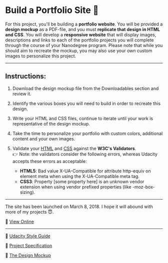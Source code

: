 # Build a Portfolio Site :rocket:

For this project, you'll be building a **portfolio website**. You will be provided a **design mockup** as a PDF-file, and you must **replicate that design in HTML and CSS**. You will develop a **responsive website** that will display images, descriptions and links to each of the portfolio projects you will complete through the course of your Nanodegree program. Please note that while you should aim to recreate the mockup, you may also use your own custom images to personalize this project.
*****

## Instructions:

1. Download the design mockup file from the Downloadables section and review it.

2. Identify the various boxes you will need to build in order to recreate this design.

3. Write your HTML and CSS files, continue to iterate until your work is representative of the design mockup.

4. Take the time to personalize your portfolio with custom colors, additional content and your own images.

5. Validate your [HTML](https://validator.w3.org/#validate_by_input) and [CSS](https://jigsaw.w3.org/css-validator/#validate_by_input) against the **W3C's Validators**.<br>:point_right: Note: the validators consider the following errors, whereas Udacity accepts these errors as acceptable:

    - **HTML5**: Bad value X-UA-Compatible for attribute http-equiv on element meta when using the X-UA-Compatible meta tag.
    - **CSS3**: Property [some property here] is an unknown vendor extension when using vendor prefixed properties (like -moz-box-sizing).

*****

The site has been launched on March 8, 2018. I hope it will abound with more of my projects 😇.

:small_orange_diamond: [View Online](https://jtrfs.github.io/Build-a-Portfolio-Site/)
******

:small_blue_diamond: [Udacity Style Guide](http://udacity.github.io/frontend-nanodegree-styleguide/)

:small_blue_diamond: [Project Specification](https://review.udacity.com/#!/rubrics/45/view)

:small_blue_diamond: [The Design Mockup](https://storage.googleapis.com/supplemental_media/udacityu/2655898586/design-mockup-portfolio.pdf)
